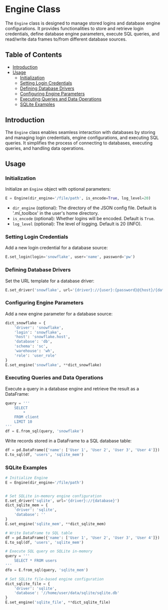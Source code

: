 
# Engine Class

The `Engine` class is designed to manage stored logins and database engine configurations. It provides functionalities to store and retrieve login credentials, define database engine parameters, execute SQL queries, and read/write data frames to/from different database sources.

## Table of Contents

- [Introduction](#introduction)
- [Usage](#usage)
  - [Initialization](#initialization)
  - [Setting Login Credentials](#setting-login-credentials)
  - [Defining Database Drivers](#defining-database-drivers)
  - [Configuring Engine Parameters](#configuring-engine-parameters)
  - [Executing Queries and Data Operations](#executing-queries-and-data-operations)
  - [SQLite Examples](#examples)

## Introduction

The `Engine` class enables seamless interaction with databases by storing and managing login credentials, engine configurations, and executing SQL queries. It simplifies the process of connecting to databases, executing queries, and handling data operations.

## Usage

### Initialization

Initialize an `Engine` object with optional parameters:

```python
E = Engine(dir_engine='/file/path', is_encode=True, log_level=20)
```

- `dir_engine` (optional): The directory of the JSON config file. Default is '.ml_toolbox' in the user's home directory.
- `is_encode` (optional): Whether logins will be encoded. Default is `True`.
- `log_level` (optional): The level of logging. Default is 20 (INFO).

### Setting Login Credentials

Add a new login credential for a database source:

```python
E.set_login(login='snowflake', user='name', password='pw')
```

### Defining Database Drivers

Set the URL template for a database driver:

```python
E.set_driver('snowflake', url='{driver}://{user}:{password}@{host}/{database}/{schema}?role={role}&warehouse={warehouse}')
```

### Configuring Engine Parameters

Add a new engine parameter for a database source:

```python
dict_snowflake = {
    'driver': 'snowflake',
    'login': 'snowflake',
    'host': 'snowflake.host',
    'database': 'db',
    'schema': 'sc',
    'warehouse': 'wh',
    'role': 'user_role'
}
E.set_engine('snowflake', **dict_snowflake)
```

### Executing Queries and Data Operations

Execute a query in a database engine and retrieve the result as a DataFrame:

```python
query = '''
    SELECT
        *
    FROM client 
    LIMIT 10
'''
df = E.from_sql(query, 'snowflake')
```

Write records stored in a DataFrame to a SQL database table:

```python
df = pd.DataFrame({'name': ['User 1', 'User 2', 'User 3', 'User 4']})
E.to_sql(df, 'users', 'sqlite_mem')
```

### SQLite Examples 

```python
# Initialize Engine
E = Engine(dir_engine='/file/path')


# Set SQLite in-memory engine configuration
E.set_driver('sqlite', url='{driver}://{database}')
dict_sqlite_mem = {
    'driver': 'sqlite',
    'database': ''
}
E.set_engine('sqlite_mem', **dict_sqlite_mem)

# Write DataFrame to SQL table
df = pd.DataFrame({'name': ['User 1', 'User 2', 'User 3', 'User 4']})
E.to_sql(df, 'users', 'sqlite_mem')

# Execute SQL query on SQLite in-memory
query = '''
    SELECT * FROM users
'''
dfo = E.from_sql(query, 'sqlite_mem')

# Set SQLite file-based engine configuration
dict_sqlite_file = {
    'driver': 'sqlite',
    'database': '//home/user/data/sqlite/sqlite.db'
}
E.set_engine('sqlite_file', **dict_sqlite_file)
```
